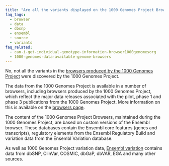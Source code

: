 ```yaml
---
title: "Are all the variants displayed on the 1000 Genomes Project Browser discovered by the project?"
faq_tags:
  - browser
  - data
  - dbsnp
  - ensembl
  - source
  - variants
faq_related:
  - can-i-get-individual-genotype-information-browser1000genomesorg
  - 1000-genomes-data-available-genome-browsers
---
```


No, not all the variants in the [browsers produced by the 1000 Genomes Project](http://browser.1000genomes.org) were discovered by the 1000 Genomes Project.  

The data from the 1000 Genomes Project is available in a number of browsers, including browsers produced by the 1000 Genomes Project, which reflect the major data releases associated with the pilot, phase 1 and phase 3 publications from the 1000 Genomes Project. More information on this is available on the [browsers page](/1000-genomes-browsers).

The content of the 1000 Genomes Project Browsers, maintained during the 1000 Genomes Project, are based on custom versions of the Ensembl browser. These databases contain the Ensembl core features (genes and transcripts), regulatory elements from the Ensembl Regulatory Build and variation data from the Ensembl Variation database.

As well as 1000 Genomes Project variation data, [Ensembl variation](http://www.ensembl.org/info/genome/variation/sources_documentation.html#homo_sapiens) contains data from dbSNP, ClinVar, COSMIC, dbGaP, dbVAR, EGA and many other sources.
